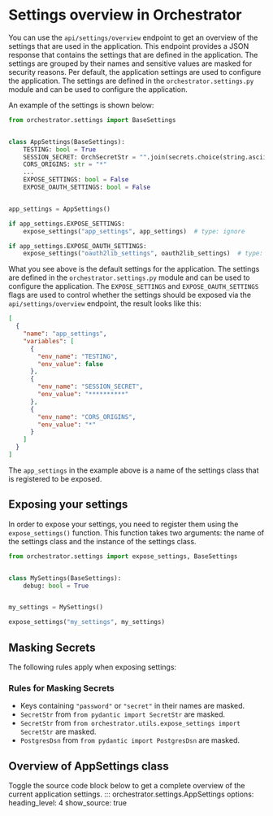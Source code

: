 # Settings overview in Orchestrator

You can use the `api/settings/overview` endpoint to get an overview of the settings that are used in the application.
This endpoint provides a JSON response that contains the settings that are defined in the application. The settings are
grouped by their names and sensitive values are masked for security reasons.
Per default, the application settings are used to configure the application. The settings are defined in the
`orchestrator.settings.py` module and can be used to configure the application.

An example of the settings is shown below:

```python
from orchestrator.settings import BaseSettings


class AppSettings(BaseSettings):
    TESTING: bool = True
    SESSION_SECRET: OrchSecretStr = "".join(secrets.choice(string.ascii_letters) for i in range(16))  # type: ignore
    CORS_ORIGINS: str = "*"
    ...
    EXPOSE_SETTINGS: bool = False
    EXPOSE_OAUTH_SETTINGS: bool = False


app_settings = AppSettings()

if app_settings.EXPOSE_SETTINGS:
    expose_settings("app_settings", app_settings)  # type: ignore

if app_settings.EXPOSE_OAUTH_SETTINGS:
    expose_settings("oauth2lib_settings", oauth2lib_settings)  # type: ignore
```

What you see above is the default settings for the application. The settings are defined in the
`orchestrator.settings.py` module and can be used to configure the application.
The `EXPOSE_SETTINGS` and `EXPOSE_OAUTH_SETTINGS` flags are used to control whether the settings should be exposed via
the `api/settings/overview` endpoint, the result looks like this:

```json
[
  {
    "name": "app_settings",
    "variables": [
      {
        "env_name": "TESTING",
        "env_value": false
      },
      {
        "env_name": "SESSION_SECRET",
        "env_value": "**********"
      },
      {
        "env_name": "CORS_ORIGINS",
        "env_value": "*"
      }
    ]
  }
]
```

The `app_settings` in the example above is a name of the settings class that is registered to be exposed.

## Exposing your settings

In order to expose your settings, you need to register them using the `expose_settings()` function. This function takes
two arguments: the name of the settings class and the instance of the settings class.

```python
from orchestrator.settings import expose_settings, BaseSettings


class MySettings(BaseSettings):
    debug: bool = True


my_settings = MySettings()

expose_settings("my_settings", my_settings)
```

## Masking Secrets

The following rules apply when exposing settings:

### Rules for Masking Secrets

- Keys containing `"password"` or `"secret"` in their names are masked.
- `SecretStr` from `from pydantic import SecretStr` are masked.
- `SecretStr` from `from orchestrator.utils.expose_settings import SecretStr` are masked.
- `PostgresDsn` from `from pydantic import PostgresDsn` are masked.

## Overview of AppSettings class
Toggle the source code block below to get a complete overview of the current application settings.
::: orchestrator.settings.AppSettings
    options:
        heading_level: 4
        show_source: true
